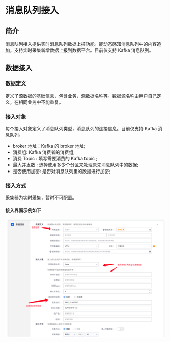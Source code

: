 # 消息队列接入

## 简介

消息队列接入提供实时消息队列数据上报功能。能动态感知消息队列中的内容追加，支持实时采集新增数据上报到数据平台。目前仅支持 Kafka 消息队列。

## 数据接入

### 数据定义

定义了源数据的基础信息，包含业务，源数据名称等。数据源名称由用户自己定义，在相同业务中不能重复。

### 接入对象

每个接入对象定义了消息队列类型，消息队列的连接信息。目前仅支持 Kafka 消息队列。

* broker 地址：Kafka 的 broker 地址;
* 消费组: Kafka 消费者的消费组;
* 消费 Topic : 填写需要消费的 Kafka topic ;
* 最大并发数 : 选择使用多少个分区来处理原先消息队列中的数据;
* 是否使用加密: 是否对消息队列里的数据进行加密;


### 接入方式

采集器为实时采集，暂时不可配置。


#### 接入界面示例如下

![](../../../../assets/new_access_queue.png)

